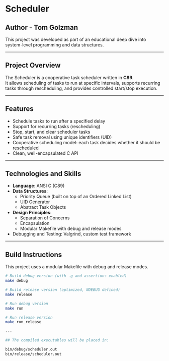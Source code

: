 # Scheduler

## Author - Tom Golzman
This project was developed as part of an educational deep dive into system-level programming and data structures.

---

## Project Overview
The Scheduler is a cooperative task scheduler written in **C89**.  
It allows scheduling of tasks to run at specific intervals, supports recurring tasks through rescheduling, and provides controlled start/stop execution.

---

## Features
- Schedule tasks to run after a specified delay
- Support for recurring tasks (rescheduling)
- Stop, start, and clear scheduler tasks
- Safe task removal using unique identifiers (UID)
- Cooperative scheduling model: each task decides whether it should be rescheduled
- Clean, well-encapsulated C API

---

## Technologies and Skills
- **Language**: ANSI C (C89)
- **Data Structures**:
  - Priority Queue (built on top of an Ordered Linked List)
  - UID Generator
  - Abstract Task Objects
- **Design Principles**:
  - Separation of Concerns
  - Encapsulation
  - Modular Makefile with debug and release modes
- Debugging and Testing: Valgrind, custom test framework

---

## Build Instructions
This project uses a modular Makefile with debug and release modes.

```bash
# Build debug version (with -g and assertions enabled)
make debug

# Build release version (optimized, NDEBUG defined)
make release

# Run debug version
make run

# Run release version
make run_release

---

## The compiled executables will be placed in:

bin/debug/scheduler.out
bin/release/scheduler.out

```
